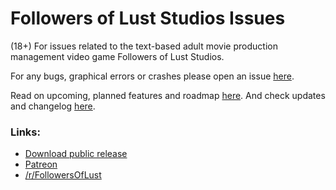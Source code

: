 # Followers of Lust Studios Issues
(18+) For issues related to the text-based adult movie production management video game Followers of Lust Studios.

For any bugs, graphical errors or crashes please open an issue [here](https://github.com/Korbent/followers-of-lust-studios-issues/issues/new?assignees=&labels=&template=template.md&title=).

Read on upcoming, planned features and roadmap [here](roadmap.md). And check updates and changelog [here](changelog.md).

### Links:

* [Download public release](https://github.com/Korbent/followers-of-lust-studios-issues/releases)
* [Patreon](https://www.patreon.com/Korbent)
* [/r/FollowersOfLust](https://www.reddit.com/r/FollowersOfLust/)
